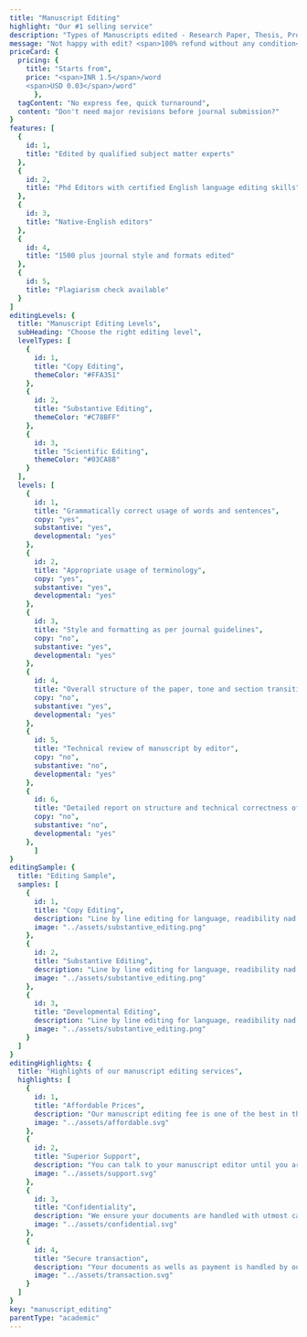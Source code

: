 ```yaml
---
title: "Manuscript Editing"
highlight: "Our #1 selling service"
description: "Types of Manuscripts edited - Research Paper, Thesis, Proposal, Technical Editing"
message: "Not happy with edit? <span>100% refund without any condition</span>"
priceCard: {
  pricing: {
    title: "Starts from",
    price: "<span>INR 1.5</span>/word 
    <span>USD 0.03</span>/word"
      },
  tagContent: "No express fee, quick turnaround",
  content: "Don't need major revisions before journal submission?"
}
features: [
  {
    id: 1,
    title: "Edited by qualified subject matter experts"
  },
  {
    id: 2,
    title: "Phd Editors with certified English language editing skills"
  },
  {
    id: 3,
    title: "Native-English editors"
  },
  {
    id: 4,
    title: "1500 plus journal style and formats edited"
  },
  {
    id: 5,
    title: "Plagiarism check available"
  }
]
editingLevels: {
  title: "Manuscript Editing Levels",
  subHeading: "Choose the right editing level",
  levelTypes: [
    {
      id: 1,
      title: "Copy Editing",
      themeColor: "#FFA351"
    },
    {
      id: 2,
      title: "Substantive Editing",
      themeColor: "#C78BFF"
    },
    {
      id: 3,
      title: "Scientific Editing",
      themeColor: "#03CA8B"
    }
  ],
  levels: [
    {
      id: 1,
      title: "Grammatically correct usage of words and sentences",
      copy: "yes",
      substantive: "yes",
      developmental: "yes"
    },
    {
      id: 2,
      title: "Appropriate usage of terminology",
      copy: "yes",
      substantive: "yes",
      developmental: "yes"
    },
    {
      id: 3,
      title: "Style and formatting as per journal guidelines",
      copy: "no",
      substantive: "yes",
      developmental: "yes"
    },
    {
      id: 4,
      title: "Overall structure of the paper, tone and section transition",
      copy: "no",
      substantive: "yes",
      developmental: "yes"
    },
    {
      id: 5,
      title: "Technical review of manuscript by editor",
      copy: "no",
      substantive: "no",
      developmental: "yes"
    },
    {
      id: 6,
      title: "Detailed report on structure and technical correctness of your manuscript",
      copy: "no",
      substantive: "no",
      developmental: "yes"
    },
      ]
}
editingSample: {
  title: "Editing Sample",
  samples: [
    {
      id: 1,
      title: "Copy Editing",
      description: "Line by line editing for language, readibility nad technical learning improvement",
      image: "../assets/substantive_editing.png"
    },
    {
      id: 2,
      title: "Substantive Editing",
      description: "Line by line editing for language, readibility nad technical learning improvement",
      image: "../assets/substantive_editing.png"
    },
    {
      id: 3,
      title: "Developmental Editing",
      description: "Line by line editing for language, readibility nad technical learning improvement",
      image: "../assets/substantive_editing.png"
    }
  ]
}
editingHighlights: {
  title: "Highlights of our manuscript editing services",
  highlights: [
    {
      id: 1,
      title: "Affordable Prices",
      description: "Our manuscript editing fee is one of the best in the industry for the level of quality work we offer from our trusted PhD and native English editors.",
      image: "../assets/affordable.svg"
    },
    {
      id: 2,
      title: "Superior Support",
      description: "You can talk to your manuscript editor until you are satisfied with our editing service, get your queries answered via email or chat and send your manuscript after review from journal editor for further check.",
      image: "../assets/support.svg"
    },
    {
      id: 3,
      title: "Confidentiality",
      description: "We ensure your documents are handled with utmost care. We can sign NDA if necessary.",
      image: "../assets/confidential.svg"
    },
    {
      id: 4,
      title: "Secure transaction",
      description: "Your documents as wells as payment is handled by our secure website which has passed the best level of security testing in the industry.",
      image: "../assets/transaction.svg"
    }
  ]
}
key: "manuscript_editing"
parentType: "academic"
---
```

